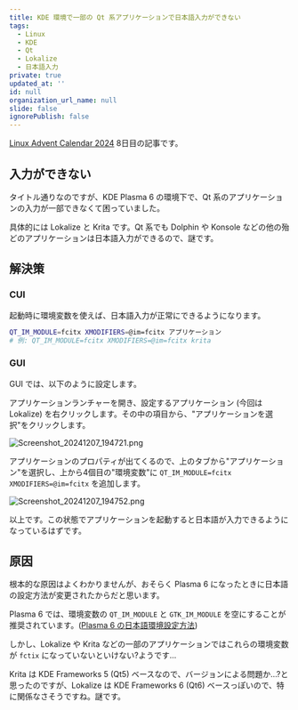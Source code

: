```yaml
---
title: KDE 環境で一部の Qt 系アプリケーションで日本語入力ができない
tags:
  - Linux
  - KDE
  - Qt
  - Lokalize
  - 日本語入力
private: true
updated_at: ''
id: null
organization_url_name: null
slide: false
ignorePublish: false
---
```


[Linux Advent Calendar 2024](https://qiita.com/advent-calendar/2024/linux) 8日目の記事です。

## 入力ができない

タイトル通りなのですが、KDE Plasma 6 の環境下で、Qt 系のアプリケーションの入力が一部できなくて困っていました。

具体的には Lokalize と Krita です。Qt 系でも Dolphin や Konsole などの他の殆どのアプリケーションは日本語入力ができるので、謎です。

## 解決策

### CUI

起動時に環境変数を使えば、日本語入力が正常にできるようになります。

```sh
QT_IM_MODULE=fcitx XMODIFIERS=@im=fcitx アプリケーション
# 例: QT_IM_MODULE=fcitx XMODIFIERS=@im=fcitx krita
```

### GUI

GUI では、以下のように設定します。

アプリケーションランチャーを開き、設定するアプリケーション (今回は Lokalize) を右クリックします。その中の項目から、"アプリケーションを選択"をクリックします。

![Screenshot_20241207_194721.png](https://qiita-image-store.s3.ap-northeast-1.amazonaws.com/0/2769460/209817b4-136d-438e-c5e8-b2d622dda1e6.png)

アプリケーションのプロパティが出てくるので、上のタブから"アプリケーション"を選択し、上から4個目の"環境変数"に `QT_IM_MODULE=fcitx XMODIFIERS=@im=fcitx` を追加します。

![Screenshot_20241207_194752.png](https://qiita-image-store.s3.ap-northeast-1.amazonaws.com/0/2769460/241212b9-6e09-6ca0-6407-34600098e021.png)

以上です。この状態でアプリケーションを起動すると日本語が入力できるようになっているはずです。

## 原因

根本的な原因はよくわかりませんが、おそらく Plasma 6 になったときに日本語の設定方法が変更されたからだと思います。

Plasma 6 では、環境変数の `QT_IM_MODULE` と `GTK_IM_MODULE` を空にすることが推奨されています。([Plasma 6 の日本語環境設定方法](https://zenn.dev/phanect/articles/b71be371a061ff#3.-確認))

しかし、Lokalize や Krita などの一部のアプリケーションではこれらの環境変数が `fctix` になっていないといけない?ようです…

Krita は KDE Frameworks 5 (Qt5) ベースなので、バージョンによる問題か…?と思ったのですが、Lokalize は KDE Frameworks 6 (Qt6) ベースっぽいので、特に関係なさそうですね。謎です。
